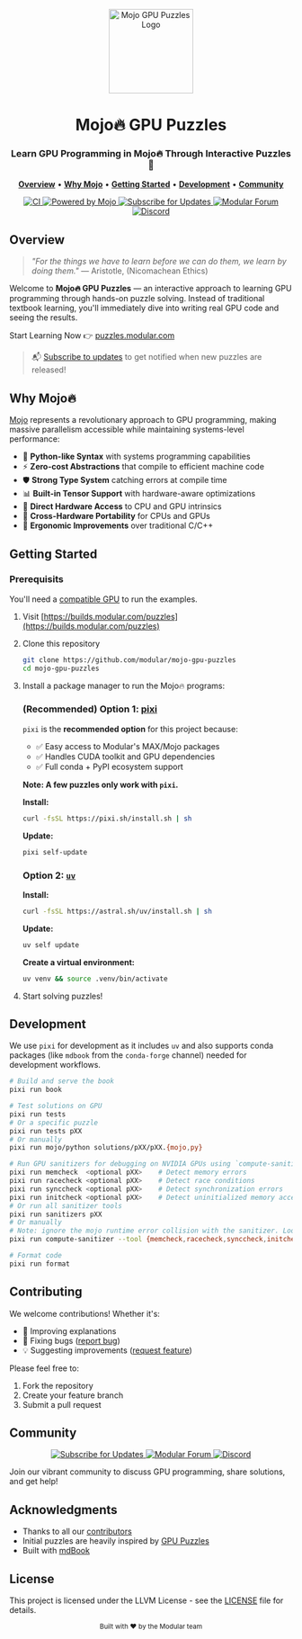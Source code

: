 <p align="center">
  <img src="book/src/puzzles_images/puzzle-mark.svg" alt="Mojo GPU Puzzles Logo" width="150">
</p>

<p align="center">
  <h1 align="center">Mojo🔥 GPU Puzzles</h1>
</p>

<p align="center">
  <h3 align="center">Learn GPU Programming in Mojo🔥 Through Interactive Puzzles🧩</h3>
</p>

<p align="center">
  <a href="#overview"><strong>Overview</strong></a> •
  <a href="#why-mojo"><strong>Why Mojo</strong></a> •
  <a href="#getting-started"><strong>Getting Started</strong></a> •
  <a href="#development"><strong>Development</strong></a> •
  <a href="#community"><strong>Community</strong></a>
</p>

<p align="center">
  <a href="https://github.com/modular/mojo-gpu-puzzles/actions/workflows/ci.yml">
    <img src="https://github.com/modular/mojo-gpu-puzzles/actions/workflows/ci.yml/badge.svg?branch=main" alt="CI">
  </a>
  <a href="https://docs.modular.com/mojo">
    <img src="https://img.shields.io/badge/Powered%20by-Mojo-FF5F1F" alt="Powered by Mojo">
  </a>
  <a href="https://docs.modular.com/max/get-started/#stay-in-touch">
    <img src="https://img.shields.io/badge/Subscribe-Updates-00B5AD?logo=mail.ru" alt="Subscribe for Updates">
  </a>
  <a href="https://forum.modular.com/c/">
    <img src="https://img.shields.io/badge/Modular-Forum-9B59B6?logo=discourse" alt="Modular Forum">
  </a>
  <a href="https://discord.com/channels/1087530497313357884/1098713601386233997">
    <img src="https://img.shields.io/badge/Discord-Join_Chat-5865F2?logo=discord" alt="Discord">
  </a>
</p>


## Overview

> _"For the things we have to learn before we can do them, we learn by doing them."_
> — Aristotle, (Nicomachean Ethics)

Welcome to **Mojo🔥 GPU Puzzles** — an interactive approach to learning GPU programming through hands-on puzzle solving. Instead of traditional textbook learning, you'll immediately dive into writing real GPU code and seeing the results.

Start Learning Now 👉 [puzzles.modular.com](https://puzzles.modular.com/)

> 📬 [Subscribe to updates](https://www.modular.com/company/talk-to-us) to get notified when new puzzles are released!

## Why Mojo🔥

[Mojo](https://docs.modular.com/mojo/manual/) represents a revolutionary approach to GPU programming, making massive parallelism accessible while maintaining systems-level performance:

- 🐍 **Python-like Syntax** with systems programming capabilities
- ⚡ **Zero-cost Abstractions** that compile to efficient machine code
- 🛡️ **Strong Type System** catching errors at compile time
- 📊 **Built-in Tensor Support** with hardware-aware optimizations
- 🔧 **Direct Hardware Access** to CPU and GPU intrinsics
- 🔄 **Cross-Hardware Portability** for CPUs and GPUs
- 🎯 **Ergonomic Improvements** over traditional C/C++

## Getting Started

### Prerequisits

You'll need a [compatible GPU](https://docs.modular.com/max/faq#gpu-requirements) to run the examples.

1. Visit [https://builds.modular.com/puzzles](https://builds.modular.com/puzzles)
2. Clone this repository
   ```bash
   git clone https://github.com/modular/mojo-gpu-puzzles
   cd mojo-gpu-puzzles
   ```
3. Install a package manager to run the Mojo🔥 programs:

    ### **(Recommended) Option 1**: [pixi](https://pixi.sh/latest/#installation)

    `pixi` is the **recommended option** for this project because:
    - ✅ Easy access to Modular's MAX/Mojo packages
    - ✅ Handles CUDA toolkit and GPU dependencies
    - ✅ Full conda + PyPI ecosystem support

    **Note: A few puzzles only work with `pixi`.**

    **Install:**
    ```bash
    curl -fsSL https://pixi.sh/install.sh | sh
    ```

    **Update:**
    ```bash
    pixi self-update
    ```

    ### Option 2: [`uv`](https://docs.astral.sh/uv/getting-started/installation/)

    **Install:**
    ```bash
    curl -fsSL https://astral.sh/uv/install.sh | sh
    ```

    **Update:**
    ```bash
    uv self update
    ```

    **Create a virtual environment:**
    ```bash
    uv venv && source .venv/bin/activate
    ```

4. Start solving puzzles!

## Development

We use `pixi` for development as it includes `uv` and also supports conda packages (like `mdbook` from the `conda-forge` channel) needed for development workflows.

```bash
# Build and serve the book
pixi run book

# Test solutions on GPU
pixi run tests
# Or a specific puzzle
pixi run tests pXX
# Or manually
pixi run mojo/python solutions/pXX/pXX.{mojo,py}

# Run GPU sanitizers for debugging on NVIDIA GPUs using `compute-sanitizer`
pixi run memcheck  <optional pXX>    # Detect memory errors
pixi run racecheck <optional pXX>    # Detect race conditions
pixi run synccheck <optional pXX>    # Detect synchronization errors
pixi run initcheck <optional pXX>    # Detect uninitialized memory access
# Or run all sanitizer tools
pixi run sanitizers pXX
# Or manually
# Note: ignore the mojo runtime error collision with the sanitizer. Look for `Error SUMMARY`
pixi run compute-sanitizer --tool {memcheck,racecheck,synccheck,initcheck} mojo solutions/pXX/pXX.mojo

# Format code
pixi run format
```

## Contributing

We welcome contributions! Whether it's:
- 📝 Improving explanations
- 🐛 Fixing bugs ([report bug](https://github.com/modular/mojo-gpu-puzzles/issues/new?template=bug_report.yml))
- 💡 Suggesting improvements ([request feature](https://github.com/modular/mojo-gpu-puzzles/issues/new?template=feature_request.yml))

Please feel free to:
1. Fork the repository
2. Create your feature branch
3. Submit a pull request

## Community

<p align="center">
  <a href="https://docs.modular.com/max/get-started/#stay-in-touch">
    <img src="https://img.shields.io/badge/Subscribe-Updates-00B5AD?logo=mail.ru" alt="Subscribe for Updates">
  </a>
  <a href="https://forum.modular.com/c/">
    <img src="https://img.shields.io/badge/Modular-Forum-9B59B6?logo=discourse" alt="Modular Forum">
  </a>
  <a href="https://discord.com/channels/1087530497313357884/1098713601386233997">
    <img src="https://img.shields.io/badge/Discord-Join_Chat-5865F2?logo=discord" alt="Discord">
  </a>
</p>

Join our vibrant community to discuss GPU programming, share solutions, and get help!

## Acknowledgments

- Thanks to all our [contributors](https://github.com/modular/mojo-gpu-puzzles/graphs/contributors)
- Initial puzzles are heavily inspired by [GPU Puzzles](https://github.com/srush/GPU-Puzzles)
- Built with [mdBook](https://rust-lang.github.io/mdBook/)

## License

This project is licensed under the LLVM License - see the [LICENSE](LICENSE) file for details.

<p align="center">
  <sub>Built with ❤️ by the Modular team</sub>
</p>

